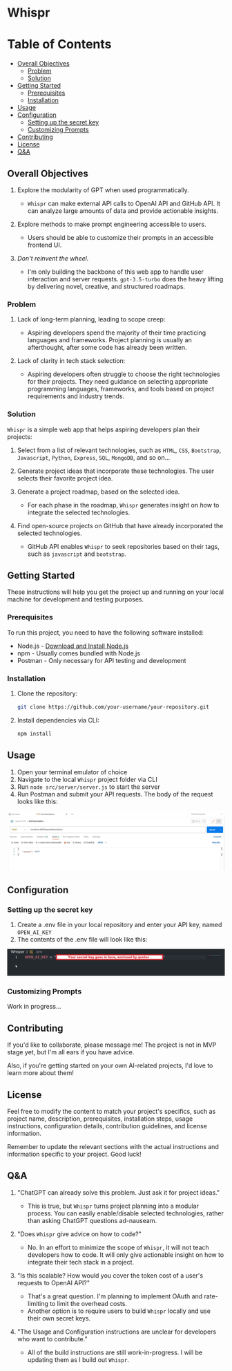 # Whispr

# Table of Contents

- [Overall Objectives](#overall-objectives)
  - [Problem](#problem)
  - [Solution](#solution)
- [Getting Started](#getting-started)
  - [Prerequisites](#prerequisites)
  - [Installation](#installation)
- [Usage](#usage)
- [Configuration](#configuration)
  - [Setting up the secret key](#setting-up-the-secret-key)
  - [Customizing Prompts](#customizing-prompts)
- [Contributing](#contributing)
- [License](#license)
- [Q&A](#qa)

## Overall Objectives

1. Explore the modularity of GPT when used programmatically.

   - `Whispr` can make external API calls to OpenAI API and GitHub API. It can analyze large amounts of data and provide actionable insights.

2. Explore methods to make prompt engineering accessible to users.

   - Users should be able to customize their prompts in an accessible frontend UI.

3. _Don't reinvent the wheel._

   - I'm only building the backbone of this web app to handle user interaction and server requests. `gpt-3.5-turbo` does the heavy lifting by delivering novel, creative, and structured roadmaps.

### Problem

1. Lack of long-term planning, leading to scope creep:

   - Aspiring developers spend the majority of their time practicing languages and frameworks. Project planning is usually an afterthought, after some code has already been written.

2. Lack of clarity in tech stack selection:

   - Aspiring developers often struggle to choose the right technologies for their projects. They need guidance on selecting appropriate programming languages, frameworks, and tools based on project requirements and industry trends.

### Solution

`Whispr` is a simple web app that helps aspiring developers plan their projects:

1. Select from a list of relevant technologies, such as `HTML`, `CSS`, `Bootstrap`, `Javascript`, `Python`, `Express`, `SQL`, `MongoDB`, and so on...

2. Generate project ideas that incorporate these technologies. The user selects their favorite project idea.

3. Generate a project roadmap, based on the selected idea.

   - For each phase in the roadmap, `Whispr` generates insight on _how_ to integrate the selected technologies.

4. Find open-source projects on GitHub that have already incorporated the selected technologies.

   - GitHub API enables `Whispr` to seek repositories based on their tags, such as `javascript` and `bootstrap`.

## Getting Started

These instructions will help you get the project up and running on your local machine for development and testing purposes.

### Prerequisites

To run this project, you need to have the following software installed:

- Node.js - [Download and Install Node.js](https://nodejs.org)
- npm - Usually comes bundled with Node.js
- Postman - Only necessary for API testing and development

### Installation

1. Clone the repository:
   ```bash
   git clone https://github.com/your-username/your-repository.git
   ```
2. Install dependencies via CLI:
   ```bash
   npm install
   ```

## Usage

1. Open your terminal emulator of choice
2. Navigate to the local `Whispr` project folder via CLI
3. Run `node src/server/server.js` to start the server
4. Run Postman and submit your API requests. The body of the request looks like this:

![Postman](images/configurePostman.jpg)

## Configuration

### Setting up the secret key

1. Create a .env file in your local repository and enter your API key, named `OPEN_AI_KEY`
2. The contents of the .env file will look like this:

![Secret](images/configureSecretKey.jpg)

### Customizing Prompts

Work in progress...

## Contributing

If you'd like to collaborate, please message me! The project is not in MVP stage yet, but I'm all ears if you have advice.

Also, if you're getting started on your own AI-related projects, I'd love to learn more about them!

## License

Feel free to modify the content to match your project's specifics, such as project name, description, prerequisites, installation steps, usage instructions, configuration details, contribution guidelines, and license information.

Remember to update the relevant sections with the actual instructions and information specific to your project. Good luck!

## Q&A

1. "ChatGPT can already solve this problem. Just ask it for project ideas."

   - This is true, but `Whispr` turns project planning into a modular process. You can easily enable/disable selected technologies, rather than asking ChatGPT questions ad-nauseam.

2. "Does `Whispr` give advice on how to code?"

   - No. In an effort to minimize the scope of `Whispr`, it will not teach developers how to code. It will only give actionable insight on how to integrate their tech stack in a project.

3. "Is this scalable? How would you cover the token cost of a user's requests to OpenAI API?"

   - That's a great question. I'm planning to implement OAuth and rate-limiting to limit the overhead costs.
   - Another option is to require users to build `Whispr` locally and use their own secret keys.

4. "The Usage and Configuration instructions are unclear for developers who want to contribute."

   - All of the build instructions are still work-in-progress. I will be updating them as I build out `Whispr`.
